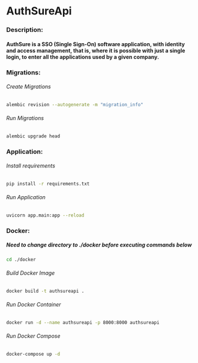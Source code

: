 # AuthSureApi

### Description:
#### AuthSure is a SSO (Single Sign-On) software application, with identity and access management, that is, where it is possible with just a single login, to enter all the applications used by a given company.

### Migrations:
###### Create Migrations
```bash
alembic revision --autogenerate -m "migration_info"
```
###### Run Migrations
```bash
alembic upgrade head
```

### Application:
###### Install requirements
```bash
pip install -r requirements.txt
```
###### Run Application
```bash
uvicorn app.main:app --reload
```

### Docker:
##### Need to change directory to ./docker before executing commands below
```bash
cd ./docker
```
###### Build Docker Image
```bash
docker build -t authsureapi .
```
###### Run Docker Container
```bash
docker run -d --name authsureapi -p 8000:8000 authsureapi
```
###### Run Docker Compose
```bash
docker-compose up -d
```

